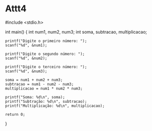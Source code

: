 # Attt4
#include <stdio.h>

int main() {
    int num1, num2, num3;
    int soma, subtracao, multiplicacao;

    printf("Digite o primeiro número: ");
    scanf("%d", &num1);
    
    printf("Digite o segundo número: ");
    scanf("%d", &num2);
    
    printf("Digite o terceiro número: ");
    scanf("%d", &num3);

    soma = num1 + num2 + num3;
    subtracao = num1 - num2 - num3;
    multiplicacao = num1 * num2 * num3;

    printf("Soma: %d\n", soma);
    printf("Subtração: %d\n", subtracao);
    printf("Multiplicação: %d\n", multiplicacao);

    return 0;
}
